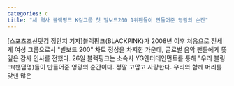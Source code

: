 ```yaml
---
categories: c
title: "새 역사 블랙핑크 K걸그룹 첫 빌보드200 1위팬들이 만들어준 영광의 순간"
---
```

[스포츠조선닷컴 정안지 기자]블랙핑크(BLACKPINK)가 2008년 이후 처음으로 전세계 여성 그룹으로서 "빌보드 200" 차트 정상을 차지한 가운데, 글로벌 음악 팬들에게 뜻깊은 감사 인사를 전했다. 26일 블랙핑크는 소속사 YG엔터테인먼트를 통해 "우리 블링크(팬덤명)들이 만들어준 영광의 순간이다. 정말 고맙고 사랑한다. 우리와 함께 머리를 맞댄 많은
